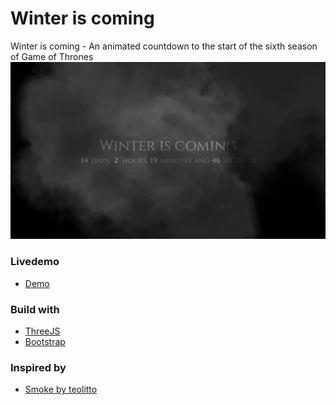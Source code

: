 # Winter is coming

Winter is coming - An animated countdown to the start of the sixth season of Game of Thrones
![alt text][previewImg]

### Livedemo
- [Demo](http://www.kollatschny.net/winteriscoming)

### Build with
- [ThreeJS](https://github.com/mrdoob/three.js/)
- [Bootstrap](https://github.com/twbs/bootstrap/)

### Inspired by
- [Smoke by teolitto](http://codepen.io/teolitto/pen/KwOVvL)

[previewImg]: https://raw.githubusercontent.com/RomanKol/winteriscoming/master/app/images/winteriscoming_small.jpg "Preview Image"
